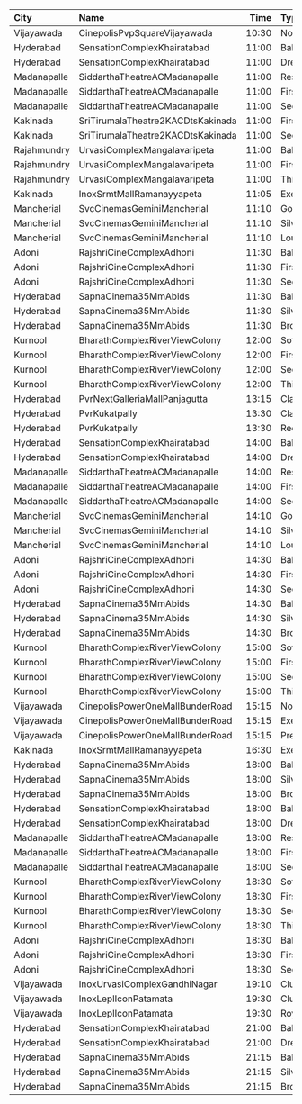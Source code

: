 | City        | Name                              |  Time | Type        | Price | Capacity | Booked |
| :---------- | :-------------------------------- | ----: | :---------- | ----: | -------: | -----: |
| Vijayawada  | CinepolisPvpSquareVijayawada      | 10:30 | Normal      |  150₹ |      138 |     70 |
| Hyderabad   | SensationComplexKhairatabad       | 11:00 | Balcony     |  150₹ |      542 |    288 |
| Hyderabad   | SensationComplexKhairatabad       | 11:00 | DressClass  |   80₹ |      166 |     70 |
| Madanapalle | SiddarthaTheatreACMadanapalle     | 11:00 | Reserved    |   70₹ |      289 |    146 |
| Madanapalle | SiddarthaTheatreACMadanapalle     | 11:00 | First       |   50₹ |      196 |     98 |
| Madanapalle | SiddarthaTheatreACMadanapalle     | 11:00 | Second      |   30₹ |      150 |     76 |
| Kakinada    | SriTirumalaTheatre2KACDtsKakinada | 11:00 | FirstClass  |  100₹ |      404 |    201 |
| Kakinada    | SriTirumalaTheatre2KACDtsKakinada | 11:00 | SecondClass |   40₹ |      108 |     68 |
| Rajahmundry | UrvasiComplexMangalavaripeta      | 11:00 | Balcony     |  100₹ |      195 |     97 |
| Rajahmundry | UrvasiComplexMangalavaripeta      | 11:00 | FirstClass  |   60₹ |      254 |    127 |
| Rajahmundry | UrvasiComplexMangalavaripeta      | 11:00 | ThirdClass  |   40₹ |      108 |     54 |
| Kakinada    | InoxSrmtMallRamanayyapeta         | 11:05 | Executive   |   80₹ |       61 |      0 |
| Mancherial  | SvcCinemasGeminiMancherial        | 11:10 | Gold        |  150₹ |      192 |      0 |
| Mancherial  | SvcCinemasGeminiMancherial        | 11:10 | Silver      |  100₹ |       40 |      0 |
| Mancherial  | SvcCinemasGeminiMancherial        | 11:10 | Loungers    |  100₹ |       12 |      0 |
| Adoni       | RajshriCineComplexAdhoni          | 11:30 | Balcony     |  150₹ |       52 |     26 |
| Adoni       | RajshriCineComplexAdhoni          | 11:30 | FirstClass  |  100₹ |      228 |    115 |
| Adoni       | RajshriCineComplexAdhoni          | 11:30 | SecondClass |   60₹ |       76 |     39 |
| Hyderabad   | SapnaCinema35MmAbids              | 11:30 | Balcony     |  100₹ |      324 |    270 |
| Hyderabad   | SapnaCinema35MmAbids              | 11:30 | Silver      |   70₹ |      228 |    164 |
| Hyderabad   | SapnaCinema35MmAbids              | 11:30 | Bronze      |   50₹ |      144 |    144 |
| Kurnool     | BharathComplexRiverViewColony     | 12:00 | Sofa        |   70₹ |       12 |      6 |
| Kurnool     | BharathComplexRiverViewColony     | 12:00 | FirstClass  |   70₹ |      204 |    101 |
| Kurnool     | BharathComplexRiverViewColony     | 12:00 | SecondClass |   50₹ |       90 |     45 |
| Kurnool     | BharathComplexRiverViewColony     | 12:00 | ThirdClass  |   50₹ |       80 |     40 |
| Hyderabad   | PvrNextGalleriaMallPanjagutta     | 13:15 | Classic     |  150₹ |      152 |     13 |
| Hyderabad   | PvrKukatpally                     | 13:30 | Classic     |  150₹ |      135 |      0 |
| Hyderabad   | PvrKukatpally                     | 13:30 | Recliner    |  250₹ |        9 |      0 |
| Hyderabad   | SensationComplexKhairatabad       | 14:00 | Balcony     |  150₹ |      542 |    288 |
| Hyderabad   | SensationComplexKhairatabad       | 14:00 | DressClass  |   80₹ |      166 |     70 |
| Madanapalle | SiddarthaTheatreACMadanapalle     | 14:00 | Reserved    |   70₹ |      289 |    146 |
| Madanapalle | SiddarthaTheatreACMadanapalle     | 14:00 | First       |   50₹ |      196 |     98 |
| Madanapalle | SiddarthaTheatreACMadanapalle     | 14:00 | Second      |   30₹ |      150 |     76 |
| Mancherial  | SvcCinemasGeminiMancherial        | 14:10 | Gold        |  150₹ |      192 |      0 |
| Mancherial  | SvcCinemasGeminiMancherial        | 14:10 | Silver      |  100₹ |       40 |      0 |
| Mancherial  | SvcCinemasGeminiMancherial        | 14:10 | Loungers    |  100₹ |       12 |      0 |
| Adoni       | RajshriCineComplexAdhoni          | 14:30 | Balcony     |  150₹ |       52 |     26 |
| Adoni       | RajshriCineComplexAdhoni          | 14:30 | FirstClass  |  100₹ |      228 |    115 |
| Adoni       | RajshriCineComplexAdhoni          | 14:30 | SecondClass |   60₹ |       76 |     39 |
| Hyderabad   | SapnaCinema35MmAbids              | 14:30 | Balcony     |  100₹ |      324 |    270 |
| Hyderabad   | SapnaCinema35MmAbids              | 14:30 | Silver      |   70₹ |      228 |    164 |
| Hyderabad   | SapnaCinema35MmAbids              | 14:30 | Bronze      |   50₹ |      144 |    144 |
| Kurnool     | BharathComplexRiverViewColony     | 15:00 | Sofa        |   70₹ |       12 |      6 |
| Kurnool     | BharathComplexRiverViewColony     | 15:00 | FirstClass  |   70₹ |      204 |    101 |
| Kurnool     | BharathComplexRiverViewColony     | 15:00 | SecondClass |   50₹ |       90 |     45 |
| Kurnool     | BharathComplexRiverViewColony     | 15:00 | ThirdClass  |   50₹ |       80 |     40 |
| Vijayawada  | CinepolisPowerOneMallBunderRoad   | 15:15 | Normal      |  100₹ |       24 |     12 |
| Vijayawada  | CinepolisPowerOneMallBunderRoad   | 15:15 | Executive   |  150₹ |       54 |     27 |
| Vijayawada  | CinepolisPowerOneMallBunderRoad   | 15:15 | Premium     |  150₹ |       74 |     39 |
| Kakinada    | InoxSrmtMallRamanayyapeta         | 16:30 | Executive   |   80₹ |       64 |      0 |
| Hyderabad   | SapnaCinema35MmAbids              | 18:00 | Balcony     |  100₹ |      324 |    270 |
| Hyderabad   | SapnaCinema35MmAbids              | 18:00 | Silver      |   70₹ |      228 |    164 |
| Hyderabad   | SapnaCinema35MmAbids              | 18:00 | Bronze      |   50₹ |      144 |    144 |
| Hyderabad   | SensationComplexKhairatabad       | 18:00 | Balcony     |  150₹ |      542 |    288 |
| Hyderabad   | SensationComplexKhairatabad       | 18:00 | DressClass  |   80₹ |      166 |     70 |
| Madanapalle | SiddarthaTheatreACMadanapalle     | 18:00 | Reserved    |   70₹ |      289 |    146 |
| Madanapalle | SiddarthaTheatreACMadanapalle     | 18:00 | First       |   50₹ |      196 |     98 |
| Madanapalle | SiddarthaTheatreACMadanapalle     | 18:00 | Second      |   30₹ |      150 |     76 |
| Kurnool     | BharathComplexRiverViewColony     | 18:30 | Sofa        |   70₹ |       12 |      6 |
| Kurnool     | BharathComplexRiverViewColony     | 18:30 | FirstClass  |   70₹ |      204 |    101 |
| Kurnool     | BharathComplexRiverViewColony     | 18:30 | SecondClass |   50₹ |       90 |     45 |
| Kurnool     | BharathComplexRiverViewColony     | 18:30 | ThirdClass  |   50₹ |       80 |     40 |
| Adoni       | RajshriCineComplexAdhoni          | 18:30 | Balcony     |  150₹ |       52 |     26 |
| Adoni       | RajshriCineComplexAdhoni          | 18:30 | FirstClass  |  100₹ |      228 |    115 |
| Adoni       | RajshriCineComplexAdhoni          | 18:30 | SecondClass |   60₹ |       76 |     39 |
| Vijayawada  | InoxUrvasiComplexGandhiNagar      | 19:10 | Club        |  150₹ |      107 |      0 |
| Vijayawada  | InoxLeplIconPatamata              | 19:30 | Club        |  150₹ |      100 |      0 |
| Vijayawada  | InoxLeplIconPatamata              | 19:30 | Royal       |  250₹ |        4 |      0 |
| Hyderabad   | SensationComplexKhairatabad       | 21:00 | Balcony     |  150₹ |      542 |    288 |
| Hyderabad   | SensationComplexKhairatabad       | 21:00 | DressClass  |   80₹ |      166 |     70 |
| Hyderabad   | SapnaCinema35MmAbids              | 21:15 | Balcony     |  100₹ |      324 |    270 |
| Hyderabad   | SapnaCinema35MmAbids              | 21:15 | Silver      |   70₹ |      228 |    164 |
| Hyderabad   | SapnaCinema35MmAbids              | 21:15 | Bronze      |   50₹ |      144 |    144 |